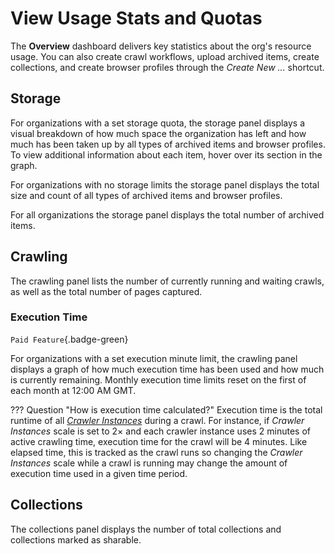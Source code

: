 # View Usage Stats and Quotas

The **Overview** dashboard delivers key statistics about the org's resource usage. You can also create crawl workflows, upload archived items, create collections, and create browser profiles through the _Create New ..._ shortcut.

## Storage

For organizations with a set storage quota, the storage panel displays a visual breakdown of how much space the organization has left and how much has been taken up by all types of archived items and browser profiles. To view additional information about each item, hover over its section in the graph.

For organizations with no storage limits the storage panel displays the total size and count of all types of archived items and browser profiles.

For all organizations the storage panel displays the total number of archived items.

## Crawling

The crawling panel lists the number of currently running and waiting crawls, as well as the total number of pages captured.

### Execution Time

`Paid Feature`{.badge-green}

For organizations with a set execution minute limit, the crawling panel displays a graph of how much execution time has been used and how much is currently remaining. Monthly execution time limits reset on the first of each month at 12:00 AM GMT.

??? Question "How is execution time calculated?"
    Execution time is the total runtime of all [_Crawler Instances_](workflow-setup.md/#crawler-instances) during a crawl. For instance, if _Crawler Instances_ scale is set to 2× and each crawler instance uses 2 minutes of active crawling time, execution time for the crawl will be 4 minutes. Like elapsed time, this is tracked as the crawl runs so changing the _Crawler Instances_ scale while a crawl is running may change the amount of execution time used in a given time period.

## Collections

The collections panel displays the number of total collections and collections marked as sharable.
